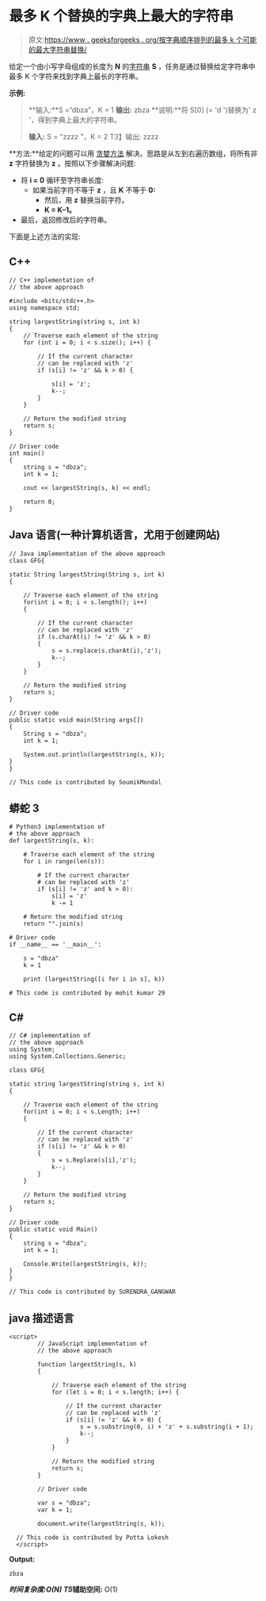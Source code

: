 # 最多 K 个替换的字典上最大的字符串

> 原文:[https://www . geeksforgeeks . org/按字典顺序排列的最多 k 个可能的最大字符串替换/](https://www.geeksforgeeks.org/lexicographically-largest-string-possible-by-at-most-k-replacements/)

给定一个由小写字母组成的长度为 **N** 的[字符串](https://www.geeksforgeeks.org/string-data-structure/) **S** ，任务是通过替换给定字符串中最多 K 个字符来找到字典上最长的字符串。

**示例:**

> **输入:**S =“dbza”，K = 1
> **输出:** zbza
> **说明:**将 S[0] (= 'd ')替换为' z '，得到字典上最大的字符串。
> 
> **输入:** S = "zzzz "，K = 2
> T3】输出: zzzz

**方法:**给定的问题可以用 [<u>贪婪方法</u>](https://www.geeksforgeeks.org/greedy-algorithms/) 解决。思路是从左到右遍历数组，将所有非 **z** 字符替换为 **z** 。按照以下步骤解决问题:

*   将 **i = 0** 循环至字符串长度:
    *   如果当前字符不等于 **z** ，且 **K** 不等于 **0:**
        *   然后，用 **z** 替换当前字符。
        *   **K = K–1。**
*   最后，返回修改后的字符串。

下面是上述方法的实现:

## C++

```
// C++ implementation of
// the above approach

#include <bits/stdc++.h>
using namespace std;

string largestString(string s, int k)
{
    // Traverse each element of the string
    for (int i = 0; i < s.size(); i++) {

        // If the current character
        // can be replaced with 'z'
        if (s[i] != 'z' && k > 0) {

            s[i] = 'z';
            k--;
        }
    }

    // Return the modified string
    return s;
}

// Driver code
int main()
{
    string s = "dbza";
    int k = 1;

    cout << largestString(s, k) << endl;

    return 0;
}
```

## Java 语言(一种计算机语言，尤用于创建网站)

```
// Java implementation of the above approach
class GFG{

static String largestString(String s, int k)
{

    // Traverse each element of the string
    for(int i = 0; i < s.length(); i++)
    {

        // If the current character
        // can be replaced with 'z'
        if (s.charAt(i) != 'z' && k > 0)
        {
            s = s.replace(s.charAt(i),'z');
            k--;
        }
    }

    // Return the modified string
    return s;
}

// Driver code
public static void main(String args[])
{
    String s = "dbza";
    int k = 1;

    System.out.println(largestString(s, k));
}
}

// This code is contributed by SoumikMondal
```

## 蟒蛇 3

```
# Python3 implementation of
# the above approach
def largestString(s, k):

    # Traverse each element of the string
    for i in range(len(s)):

        # If the current character
        # can be replaced with 'z'
        if (s[i] != 'z' and k > 0):
            s[i] = 'z'
            k -= 1

    # Return the modified string
    return "".join(s)

# Driver code
if __name__ == '__main__':

    s = "dbza"
    k = 1

    print (largestString([i for i in s], k))

# This code is contributed by mohit kumar 29
```

## C#

```
// C# implementation of
// the above approach
using System;
using System.Collections.Generic;

class GFG{

static string largestString(string s, int k)
{

    // Traverse each element of the string
    for(int i = 0; i < s.Length; i++)
    {

        // If the current character
        // can be replaced with 'z'
        if (s[i] != 'z' && k > 0)
        {
            s = s.Replace(s[i],'z');
            k--;
        }
    }

    // Return the modified string
    return s;
}

// Driver code
public static void Main()
{
    string s = "dbza";
    int k = 1;

    Console.Write(largestString(s, k));
}
}

// This code is contributed by SURENDRA_GANGWAR
```

## java 描述语言

```
<script>
        // JavaScript implementation of
        // the above approach

        function largestString(s, k)
        {

            // Traverse each element of the string
            for (let i = 0; i < s.length; i++) {

                // If the current character
                // can be replaced with 'z'
                if (s[i] != 'z' && k > 0) {
                    s = s.substring(0, i) + 'z' + s.substring(i + 1);
                    k--;
                }
            }

            // Return the modified string
            return s;
        }

        // Driver code

        var s = "dbza";
        var k = 1;

        document.write(largestString(s, k));

  // This code is contributed by Potta Lokesh
  </script>
```

**Output:** 

```
zbza
```

***时间复杂度:**O(N)*
T5**辅助空间:** O(1)